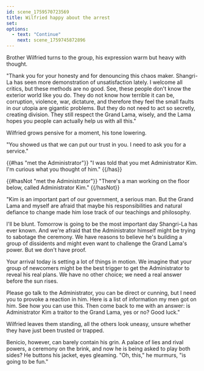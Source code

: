 ```yaml
---
id: scene_1759570723569
title: Wilfried happy about the arrest
set:
options:
  - text: "Continue"
    next: scene_1759745872896
---
```


Brother Wilfried turns to the group, his expression warm but heavy with thought.

"Thank you for your honesty and for denouncing this chaos maker. Shangri-La has seen more demonstration of unsatisfaction lately. I welcome all critics, but these methods are no good. See, these people don't know the exterior world like you do. They do not know how terrible it can be, corruption, violence, war, dictature, and therefore they feel the small faults in our utopia are gigantic problems. But they do not need to act so secretly, creating division. They still respect the Grand Lama, wisely, and the Lama hopes you people can actually help us with all this."

Wilfried grows pensive for a moment, his tone lowering.

"You showed us that we can put our trust in you. I need to ask you for a service."

{{#has "met the Administrator"}}
"I was told that you met Administrator Kim. I'm curious what you thought of him."
{{/has}}

{{#hasNot "met the Administrator"}}
"There's a man working on the floor below, called Administrator Kim."
{{/hasNot}}

"Kim is an important part of our government, a serious man. But the Grand Lama and myself are afraid that maybe his responsibilities and natural defiance to change made him lose track of our teachings and philosophy.

I'll be blunt. Tomorrow is going to be the most important day Shangri-La has ever known. And we're afraid that the Administrator himself might be trying to sabotage the ceremony. We have reasons to believe he's building a group of dissidents and might even want to challenge the Grand Lama's power. But we don't have proof.

Your arrival today is setting a lot of things in motion. We imagine that your group of newcomers might be the best trigger to get the Administrator to reveal his real plans. We have no other choice; we need a real answer before the sun rises.

Please go talk to the Administrator, you can be direct or cunning, but I need you to provoke a reaction in him. Here is a list of information my men got on him. See how you can use this. Then come back to me with an answer: is Administrator Kim a traitor to the Grand Lama, yes or no? Good luck."



Wilfried leaves them standing, all the others look uneasy, unsure whether they have just been trusted or trapped.

Benicio, however, can barely contain his grin.
A palace of lies and rival powers, a ceremony on the brink, and now he is being asked to play both sides?
He buttons his jacket, eyes gleaming.
"Oh, this," he murmurs, "is going to be fun."